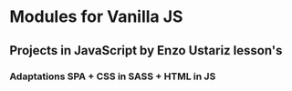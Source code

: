 # Modules for Vanilla JS

## Projects in JavaScript by Enzo Ustariz lesson's

### Adaptations SPA + CSS in SASS + HTML in JS